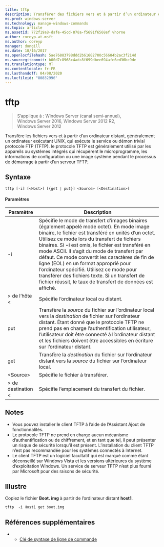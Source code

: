 ```yaml
---
title: tftp
description: Transférer des fichiers vers et à partir d’un ordinateur distant.
ms.prod: windows-server
ms.technology: manage-windows-commands
ms.topic: article
ms.assetid: 772f19a8-dafe-45cd-878a-f5691f6568ef vhorne
author: coreyp-at-msft
ms.author: coreyp
manager: dongill
ms.date: 10/16/2017
ms.openlocfilehash: 5ae76883798ddd2b61682700c56684b2ac3f214d
ms.sourcegitcommit: b00d7c8968c4adc8f699dbee694afe6ed36bc9de
ms.translationtype: MT
ms.contentlocale: fr-FR
ms.lasthandoff: 04/08/2020
ms.locfileid: "80832996"
---
```

# <a name="tftp"></a>tftp

>S’applique à : Windows Server (canal semi-annuel), Windows Server 2016, Windows Server 2012 R2, Windows Server 2012

Transfère les fichiers vers et à partir d’un ordinateur distant, généralement un ordinateur exécutant UNIX, qui exécute le service ou démon trivial protocole FTP (TFTP). le protocole TFTP est généralement utilisé par les appareils ou systèmes intégrés qui récupèrent le microprogramme, les informations de configuration ou une image système pendant le processus de démarrage à partir d’un serveur TFTP.   

## <a name="syntax"></a>Syntaxe  
```  
tftp [-i] [<Host>] [{get | put}] <Source> [<Destination>]  
```  

#### <a name="parameters"></a>Paramètres  
|Paramètre|Description|  
|-------|--------|  
|-i|Spécifie le mode de transfert d’images binaires (également appelé mode octet). En mode image binaire, le fichier est transféré en unités d’un octet. Utilisez ce mode lors du transfert de fichiers binaires. Si **-i** est omis, le fichier est transféré en mode ASCII. Il s’agit du mode de transfert par défaut. Ce mode convertit les caractères de fin de ligne (EOL) en un format approprié pour l’ordinateur spécifié. Utilisez ce mode pour transférer des fichiers texte. Si un transfert de fichier réussit, le taux de transfert de données est affiché.|  
|\> de l’hôte \<|Spécifie l’ordinateur local ou distant.|  
|put|Transfère la *source* du fichier sur l’ordinateur local vers la *destination* de fichier sur l’ordinateur distant. Étant donné que le protocole TFTP ne prend pas en charge l’authentification utilisateur, l’utilisateur doit être connecté à l’ordinateur distant et les fichiers doivent être accessibles en écriture sur l’ordinateur distant.|  
|get|Transfère la *destination* du fichier sur l’ordinateur distant vers la *source* du fichier sur l’ordinateur local.|  
|\<Source\>|Spécifie le fichier à transférer.|  
|\> de destination \<|Spécifie l’emplacement du transfert du fichier.|  

## <a name="remarks"></a>Notes  
-   Vous pouvez installer le client TFTP à l’aide de l’Assistant Ajout de fonctionnalités.  
-   Le protocole TFTP ne prend en charge aucun mécanisme d’authentification ou de chiffrement, et en tant que tel, il peut présenter un risque de sécurité lorsqu’il est présent. L’installation du client TFTP n’est pas recommandée pour les systèmes connectés à Internet.  
-   Le client TFTP est un logiciel facultatif qui est marqué comme étant déconseillé sur Windows Vista et les versions ultérieures du système d’exploitation Windows. Un service de serveur TFTP n’est plus fourni par Microsoft pour des raisons de sécurité.  

## <a name="examples"></a><a name="BKMK_Examples"></a>Illustre  
Copiez le fichier **Boot. img** à partir de l’ordinateur distant **host1**.  
```  
tftp  -i Host1 get boot.img  
```  

## <a name="additional-references"></a>Références supplémentaires  
-   - [Clé de syntaxe de ligne de commande](command-line-syntax-key.md)  
